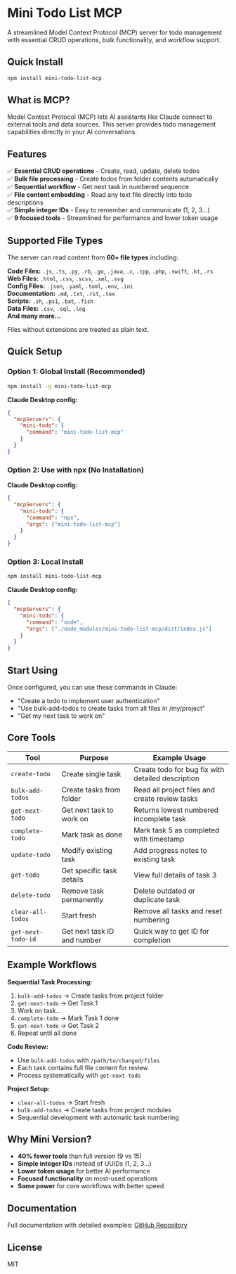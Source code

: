 # Mini Todo List MCP

A streamlined Model Context Protocol (MCP) server for todo management with essential CRUD operations, bulk functionality, and workflow support.

## Quick Install

```bash
npm install mini-todo-list-mcp
```

## What is MCP?

Model Context Protocol (MCP) lets AI assistants like Claude connect to external tools and data sources. This server provides todo management capabilities directly in your AI conversations.

## Features

✅ **Essential CRUD operations** - Create, read, update, delete todos  
✅ **Bulk file processing** - Create todos from folder contents automatically  
✅ **Sequential workflow** - Get next task in numbered sequence  
✅ **File content embedding** - Read any text file directly into todo descriptions  
✅ **Simple integer IDs** - Easy to remember and communicate (1, 2, 3...)  
✅ **9 focused tools** - Streamlined for performance and lower token usage

## Supported File Types

The server can read content from **60+ file types** including:

**Code Files:** `.js`, `.ts`, `.py`, `.rb`, `.go`, `.java`, `.c`, `.cpp`, `.php`, `.swift`, `.kt`, `.rs`  
**Web Files:** `.html`, `.css`, `.scss`, `.xml`, `.svg`  
**Config Files:** `.json`, `.yaml`, `.toml`, `.env`, `.ini`  
**Documentation:** `.md`, `.txt`, `.rst`, `.tex`  
**Scripts:** `.sh`, `.ps1`, `.bat`, `.fish`  
**Data Files:** `.csv`, `.sql`, `.log`  
**And many more...**

Files without extensions are treated as plain text.

## Quick Setup

### Option 1: Global Install (Recommended)
```bash
npm install -g mini-todo-list-mcp
```

**Claude Desktop config:**
```json
{
  "mcpServers": {
    "mini-todo": {
      "command": "mini-todo-list-mcp"
    }
  }
}
```

### Option 2: Use with npx (No Installation)
**Claude Desktop config:**
```json
{
  "mcpServers": {
    "mini-todo": {
      "command": "npx",
      "args": ["mini-todo-list-mcp"]
    }
  }
}
```

### Option 3: Local Install
```bash
npm install mini-todo-list-mcp
```

**Claude Desktop config:**
```json
{
  "mcpServers": {
    "mini-todo": {
      "command": "node",
      "args": ["./node_modules/mini-todo-list-mcp/dist/index.js"]
    }
  }
}
```

## Start Using

Once configured, you can use these commands in Claude:
- "Create a todo to implement user authentication"
- "Use bulk-add-todos to create tasks from all files in /my/project"
- "Get my next task to work on"

## Core Tools

| Tool | Purpose | Example Usage |
|------|---------|---------------|
| `create-todo` | Create single task | Create todo for bug fix with detailed description |
| `bulk-add-todos` | Create tasks from folder | Read all project files and create review tasks |
| `get-next-todo` | Get next task to work on | Returns lowest numbered incomplete task |
| `complete-todo` | Mark task as done | Mark task 5 as completed with timestamp |
| `update-todo` | Modify existing task | Add progress notes to existing task |
| `get-todo` | Get specific task details | View full details of task 3 |
| `delete-todo` | Remove task permanently | Delete outdated or duplicate task |
| `clear-all-todos` | Start fresh | Remove all tasks and reset numbering |
| `get-next-todo-id` | Get next task ID and number | Quick way to get ID for completion |

## Example Workflows

**Sequential Task Processing:**
1. `bulk-add-todos` → Create tasks from project folder
2. `get-next-todo` → Get Task 1 
3. Work on task...
4. `complete-todo` → Mark Task 1 done
5. `get-next-todo` → Get Task 2
6. Repeat until all done

**Code Review:**
- Use `bulk-add-todos` with `/path/to/changed/files`
- Each task contains full file content for review
- Process systematically with `get-next-todo`

**Project Setup:**
- `clear-all-todos` → Start fresh
- `bulk-add-todos` → Create tasks from project modules
- Sequential development with automatic task numbering

## Why Mini Version?

- **40% fewer tools** than full version (9 vs 15)
- **Simple integer IDs** instead of UUIDs (1, 2, 3...)
- **Lower token usage** for better AI performance  
- **Focused functionality** on most-used operations
- **Same power** for core workflows with better speed

## Documentation

Full documentation with detailed examples: [GitHub Repository](https://github.com/ChrisColeTech/mini-todo-list-mcp)

## License

MIT